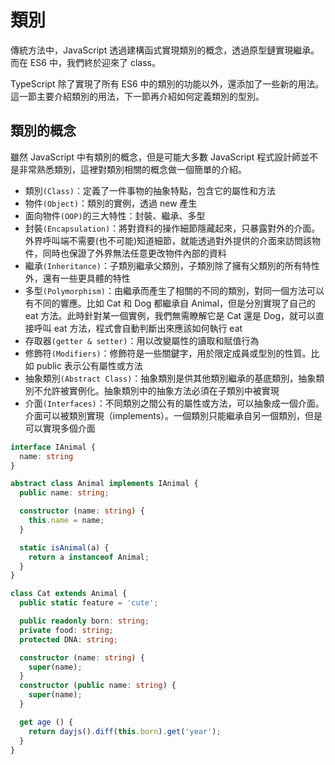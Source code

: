 # 類別

傳統方法中，JavaScript 透過建構函式實現類別的概念，透過原型鏈實現繼承。而在 ES6 中，我們終於迎來了 class。

TypeScript 除了實現了所有 ES6 中的類別的功能以外，還添加了一些新的用法。
這一節主要介紹類別的用法，下一節再介紹如何定義類別的型別。

## 類別的概念

雖然 JavaScript 中有類別的概念，但是可能大多數 JavaScript 程式設計師並不是非常熟悉類別，這裡對類別相關的概念做一個簡單的介紹。

- 類別`(Class)`：定義了一件事物的抽象特點，包含它的屬性和方法
- 物件`(Object)`：類別的實例，透過 new 產生
- 面向物件`(OOP)`的三大特性：封裝、繼承、多型
- 封裝`(Encapsulation)`：將對資料的操作細節隱藏起來，只暴露對外的介面。外界呼叫端不需要(也不可能)知道細節，就能透過對外提供的介面來訪問該物件，同時也保證了外界無法任意更改物件內部的資料
- 繼承`(Inheritance)`：子類別繼承父類別，子類別除了擁有父類別的所有特性外，還有一些更具體的特性
- 多型`(Polymorphism)`：由繼承而產生了相關的不同的類別，對同一個方法可以有不同的響應。比如 Cat 和 Dog 都繼承自 Animal，但是分別實現了自己的 eat 方法。此時針對某一個實例，我們無需瞭解它是 Cat 還是 Dog，就可以直接呼叫 eat 方法，程式會自動判斷出來應該如何執行 eat
- 存取器`(getter & setter)`：用以改變屬性的讀取和賦值行為
- 修飾符`(Modifiers)`：修飾符是一些關鍵字，用於限定成員或型別的性質。比如 public 表示公有屬性或方法
- 抽象類別`(Abstract Class)`：抽象類別是供其他類別繼承的基底類別，抽象類別不允許被實例化。抽象類別中的抽象方法必須在子類別中被實現
- 介面`(Interfaces)`：不同類別之間公有的屬性或方法，可以抽象成一個介面。介面可以被類別實現（implements）。一個類別只能繼承自另一個類別，但是可以實現多個介面

```ts
interface IAnimal {
  name: string
}

abstract class Animal implements IAnimal {
  public name: string;

  constructor (name: string) {
    this.name = name;
  }

  static isAnimal(a) {
    return a instanceof Animal;
  }
}

class Cat extends Animal {
  public static feature = 'cute';

  public readonly born: string;
  private food: string;
  protected DNA: string;

  constructor (name: string) {
    super(name);
  }
  constructor (public name: string) {
    super(name);
  }

  get age () {
    return dayjs().diff(this.born).get('year');
  }
}
```